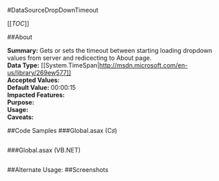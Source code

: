 #DataSourceDropDownTimeout

[[_TOC_]]

##About

**Summary:**  Gets or sets the timeout between starting loading dropdown values from server and redicecting to About page.   
**Data Type:** [[System.TimeSpan|http://msdn.microsoft.com/en-us/library/269ew577]]  
**Accepted Values:**   
**Default Value:** 00:00:15  
**Impacted Features:**   
**Purpose:**   
**Usage:**   
**Caveats:**   

##Code Samples
###Global.asax (C♯)

```csharp
```

###Global.asax (VB.NET)

```visualbasic
```
##Alternate Usage: 
##Screenshots
